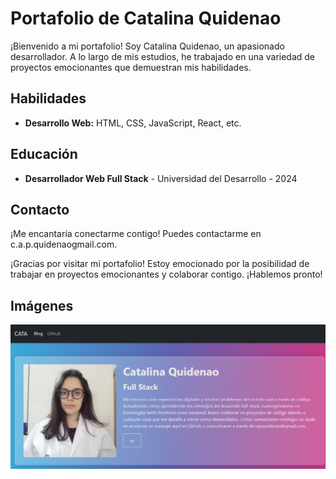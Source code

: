# Portafolio de Catalina Quidenao

¡Bienvenido a mi portafolio! Soy Catalina Quidenao, un apasionado desarrollador. A lo largo de mis estudios, he trabajado en una variedad de proyectos emocionantes que demuestran mis habilidades.


## Habilidades

- **Desarrollo Web:** HTML, CSS, JavaScript, React, etc.

## Educación

- **Desarrollador Web Full Stack** - Universidad del Desarrollo - 2024


## Contacto

¡Me encantaría conectarme contigo! Puedes contactarme en c.a.p.quidenaogmail.com.

¡Gracias por visitar mi portafolio! Estoy emocionado por la posibilidad de trabajar en proyectos emocionantes y colaborar contigo. ¡Hablemos pronto!


## Imágenes

![Captura de pantalla del Proyecto 1](./pagina.png)
